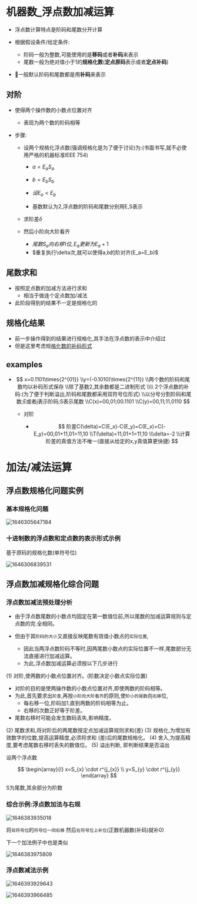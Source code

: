 # 机器数_浮点数加减运算

- 浮点数计算特点是阶码和尾数分开计算
- 根据假设条件/给定条件:
  - 阶码一般为整数,可能使用的是**移码**或者**补码**来表示
  - 尾数一般为绝对值小于1的**规格化数**(**定点原码**表示或者**定点补码**)

- 🎈一般默认阶码和尾数都是用**补码**来表示

## 对阶

- 使得两个操作数的小数点位置对齐
  - 表现为两个数的阶码相等
  
- 步骤:
  - 设两个规格化浮点数(强调规格化是为了便于讨论)为:(书面书写,就不必使用严格的机器标准IEEE 754)
    - $a=E_aS_a$
    
    - $b=E_bS_b$
    
    - $设E_a<E_b$
    
    - 基数默认为2,浮点数的阶码和尾数分别用E,S表示
    
      
    
  - 求阶差$\delta$
  
  - 然后小阶向大阶看齐
    - $尾数S_a向右移1位,E_a更新为E_a+1$
    - $重复执行\delta次,就可以使得a,b的阶对齐(E_a=E_b)$

## 尾数求和

- 按照定点数的加减方法进行求和
  - 相当于做连个定点数加/减法
- 此阶段得到的结果不一定是规格化的

## 规格化结果

- 前一步操作得到的结果进行规格化,其手法在浮点数的表示中介绍过
- 但是这里考虑规<u>格化数的补码形式</u>



## examples

- $$
  x=0.1101\times{2^{01}}
  \\y=(-0.1010)\times{2^{11}}
  \\两个数的阶码和尾数均以补码形式保存
  \\除了基数2,其余数都是二进制形式
  \\\\
  2个浮点数的补码:(为了便于判断溢出,阶码和尾数都采用双符号位形式)
  \\以分号分割阶码和尾数;E或者j表示阶码;S表示尾数
  \\C(x)=00,01;00.1101
  \\C(y)=00,11;11,0110
  $$

  

  - 对阶

    - $$
      阶差C(\delta)=C(E_x)-C(E_y)=C(E_x)+C(-E_y)=00,01+11,01=11,10
      \\T(\delta)=11,01+1=11,10
      \\\delta=-2
      \\计算阶差的真值方法不唯一(直接从给定的x,y真值算更快捷)
      $$

      


# 加法/减法运算



## 浮点数规格化问题实例

### 基本规格化问题

![1646305647184](https://img-blog.csdnimg.cn/img_convert/954dd941d35ac9e9619905e2f8c31225.png)

### 十进制数的浮点数和定点数的表示形式示例

基于原码的规格化数(单符号位)

![1646306839531](https://img-blog.csdnimg.cn/img_convert/4ae407499ed2eda41357f31a2bd58516.png)

## 浮点数加减规格化综合问题

### 浮点数加减法预处理分析

* 由于浮点数尾数的小数点均固定在第一数值位前,所以尾数的加减运算规则与定点数的完.全相同。
* 但由于其`阶码的大小`又直接反映尾数有效值小数点的`实际位置`,

  * 因此当两浮点数阶码不等时,因两尾数小数点的实际位置不一样,尾数部分无法直接进行加减运算。
  * 为此,浮点数加减运算必须按以下几步进行

(1) 对阶,使两数的小数点位置对齐。(阶数决定小数点实际位置)

* 对阶的目的是使两操作数的小数点位置对齐,即使两数的阶码相等。
* 为此,首先要求出`阶差`,再按`小阶向大阶看齐`的原则,使`阶小的尾数`向`右移`位,
  * 每右移一位,阶码加1,直到两数的阶码相等为止。
  * 右移的次数正好等于阶差。
* 尾数右移时可能会发生数码丢失,影响精度。

(2) 尾数求和,将对阶后的两尾数按定点加减运算规则求和(差)
(3) 规格化,为增加有效数字的位数,提高运算精度,必须将求和  (差)后的尾数规格化。
(4) 舍入,为提高精度,要考虑尾数右移时丢失的数值位。
(5) 溢出判断, 即判断结果是否溢出

设两个浮点数

$$
\begin{array}{l}
x=S_{x} \cdot r^{j_{x}} \\
y=S_{y} \cdot r^{j_{y}}
\end{array}
$$

S为尾数,其余部分为阶数

### 综合示例:浮点数加法与右规

![1646383935018](https://img-blog.csdnimg.cn/img_convert/07a9d8f8ac971ce2fa530b61ab144769.png)

将`双符号位`的`符号位一同右移`
然后`在符号位上补位`(正数机器数(补码)就补0)

下一个加法例子中也是类似

![1646383975809](https://img-blog.csdnimg.cn/img_convert/adf10def7c68162bd7e586a332af72c8.png)

### 浮点数减法示例

![1646393929643](https://img-blog.csdnimg.cn/img_convert/9fb2168c36b53b2934f61ae7e9d8e171.png)

![1646393966485](https://img-blog.csdnimg.cn/img_convert/8169bacdebf10b63b6497e84aa84c91c.png)

